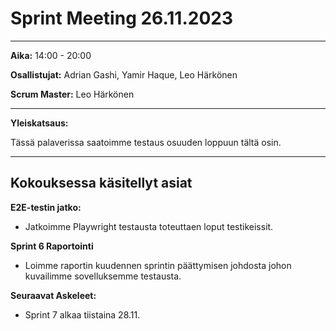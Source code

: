 # **Sprint Meeting 26.11.2023**

---

**Aika:** 14:00 - 20:00

**Osallistujat:** Adrian Gashi, Yamir Haque, Leo Härkönen

**Scrum Master:** Leo Härkönen

---

**Yleiskatsaus:**

Tässä palaverissa saatoimme testaus osuuden loppuun tältä osin.

---

## **Kokouksessa käsitellyt asiat**

**E2E-testin jatko:**

- Jatkoimme Playwright testausta toteuttaen loput testikeissit.

**Sprint 6 Raportointi**

- Loimme raportin kuudennen sprintin päättymisen johdosta johon kuvailimme sovelluksemme testausta.

**Seuraavat Askeleet:**

- Sprint 7 alkaa tiistaina 28.11.
